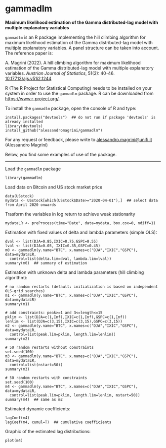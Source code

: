# gammadlm
__Maximum likelihood estimation of the Gamma distributed-lag model with multiple explanatory variables__

`gammadlm` is an R package implementing the hill climbing algorithm for maximum likelihood estimation of the Gamma distributed-lag model with multiple explanatory variables. A panel structure can be taken into account. The reference paper is:

A. Magrini (2022). A hill climbing algorithm for maximum likelihood estimation of the Gamma distributed-lag model with multiple explanatory variables. _Austrian Journal of Statistics_, 51(2): 40-46. <a href="https://doi.org/10.17713/ajs.v51i2.1244" target="_blank">10.17713/ajs.v51i2.1244</a>


R (The R Project for Statistical Computing) needs to be installed on your system in order
to use the `gammadlm` package. R can be downloaded from https://www.r-project.org/.

To install the `gammadlm` package, open the console of R and type:
```
install.packages("devtools")  ## do not run if package 'devtools' is already installed
library(devtools)
install_github("alessandromagrini/gammadlm")
```

For any request or feedback, please write to <alessandro.magrini@unifi.it> (Alessandro Magrini)

Below, you find some examples of use of the package.
_________________________________________________________________

Load the `gammadlm` package
```
library(gammadlm)
```
Load data on Bitcoin and US stock market price
```
data(USstock)
mydata <- USstock[which(USstock$Date>="2020-04-01"),]  ## select data from April 2020 onwards
```
Trasform the variables in log return to achieve weak stationarity
```
mydataLR <- preProcess(time="Date", data=mydata, box.cox=0, ndiff=1)
```
Estimation with fixed values of delta and lambda parameters (simple OLS):
```
dval <- list(DJA=0.85,IXIC=0.75,GSPC=0.55)
lval <- list(DJA=0.05, IXIC=0.35,GSPC=0.45)
m0 <- gammadlm(y.name="BTC", x.names=c("DJA","IXIC","GSPC"), data=mydataLR,
  control=list(delta.lim=dval, lambda.lim=lval))
summary(m0)  ## summary of estimation
```
Estimation with unknown delta and lambda parameters (hill climbing algorithm):
```
# no random restarts (default: initialization is based on independent OLS-grid searches)
m1 <- gammadlm(y.name="BTC", x.names=c("DJA","IXIC","GSPC"), data=mydataLR)
summary(m1)

# add constraints: peak>=1 and 3<=length<=15
pklim <- list(DJA=c(1,Inf),IXIC=c(1,Inf),GSPC=c(1,Inf))
lenlim <- list(DJA=c(3,15),IXIC=c(3,15),GSPC=c(3,15))
m2 <- gammadlm(y.name="BTC", x.names=c("DJA","IXIC","GSPC"), data=mydataLR,
  control=list(peak.lim=pklim, length.lim=lenlim))
summary(m2)

# 50 random restarts without constraints
set.seed(100)
m3 <- gammadlm(y.name="BTC", x.names=c("DJA","IXIC","GSPC"), data=mydataLR,
  control=list(nstart=50))
summary(m3)

# 50 random restarts with constraints
set.seed(100)
m4 <- gammadlm(y.name="BTC", x.names=c("DJA","IXIC","GSPC"), data=mydataLR,
  control=list(peak.lim=pklim, length.lim=lenlim, nstart=50))
summary(m4)  ## same as m2
```
Estimated dynamic coefficients:
```
lagCoef(m4)
lagCoef(m4, cumul=T)  ## cumulative coefficients
```
Graphic of the estimated lag distributions:
```
plot(m4)
```
